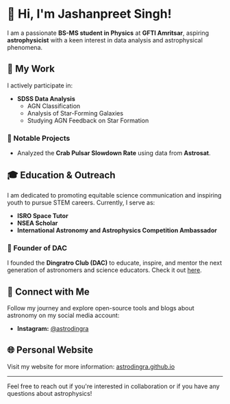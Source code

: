 # 👋 Hi, I'm Jashanpreet Singh!

I am a passionate **BS-MS student in Physics** at **GFTI Amritsar**, aspiring **astrophysicist** with a keen interest in data analysis and astrophysical phenomena.

## 🌌 My Work

I actively participate in:

- **SDSS Data Analysis**
  - AGN Classification
  - Analysis of Star-Forming Galaxies
  - Studying AGN Feedback on Star Formation

### 🔭 Notable Projects
- Analyzed the **Crab Pulsar Slowdown Rate** using data from **Astrosat**.

## 🎓 Education & Outreach
I am dedicated to promoting equitable science communication and inspiring youth to pursue STEM careers. Currently, I serve as:

- **ISRO Space Tutor**
- **NSEA Scholar**
- **International Astronomy and Astrophysics Competition Ambassador**

### 🌟 Founder of DAC
I founded the **Dingratro Club (DAC)** to educate, inspire, and mentor the next generation of astronomers and science educators. Check it out [here](https://dingrastroclub.github.io).

## 📱 Connect with Me
Follow my journey and explore open-source tools and blogs about astronomy on my social media account:

- **Instagram:** [@astrodingra](https://instagram.com/astrodingra)

## 🌐 Personal Website
Visit my website for more information: [astrodingra.github.io](https://astrodingra.github.io)

---

Feel free to reach out if you're interested in collaboration or if you have any questions about astrophysics!

